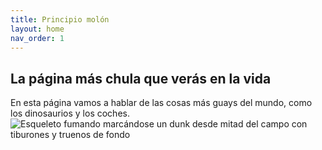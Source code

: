 ```yaml
---
title: Principio molón
layout: home
nav_order: 1
---
```

La página más chula que verás en la vida
---

En esta página vamos a hablar de las cosas más guays del mundo, como los dinosaurios y los coches.
![Esqueleto fumando marcándose un dunk desde mitad del campo con tiburones y truenos de fondo](https://pbs.twimg.com/media/F9MudPiW0AARTZd.jpg)
